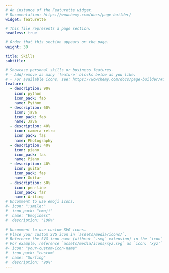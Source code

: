 ```yaml
---
# An instance of the Featurette widget.
# Documentation: https://wowchemy.com/docs/page-builder/
widget: featurette

# This file represents a page section.
headless: true

# Order that this section appears on the page.
weight: 30

title: Skills
subtitle:

# Showcase personal skills or business features.
# - Add/remove as many `feature` blocks below as you like.
# - For available icons, see: https://wowchemy.com/docs/page-builder/#icons
feature:
  - description: 90%
	icon: python
	icon_pack: fab
	name: Python
  - description: 60%
	icon: java
	icon_pack: fab
	name: Java
  - description: 40%
    icon: camera-retro
    icon_pack: fas
    name: Photography
  - description: 40%
	icon: piano
	icon_pack: fas
	name: Piano
  - description: 40%
	icon: guitar
	icon_pack: fas
	name: Guitar
  - description: 50%
	icon: pen-line
	icon_pack: far
	name: Writing
# Uncomment to use emoji icons.
#- icon: ":smile:"
#  icon_pack: "emoji"
#  name: "Emojiness"
#  description: "100%"

# Uncomment to use custom SVG icons.
# Place your custom SVG icon in `assets/media/icons/`.
# Reference the SVG icon name (without `.svg` extension) in the `icon` field.
# For example, reference `assets/media/icons/xyz.svg` as `icon: 'xyz'`
#- icon: "your-custom-icon-name"
#  icon_pack: "custom"
#  name: "Surfing"
#  description: "90%"
---
```

